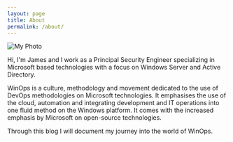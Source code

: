 ```yaml
---
layout: page
title: About
permalink: /about/
---
```


![My Photo](https://thewinopsguy.io/assets/IMG_4827.JPG)

Hi, I'm James and I work as a Principal Security Engineer specializing in Microsoft based technologies with a focus on Windows Server and Active Directory.  

WinOps is a culture, methodology and movement dedicated to the use of DevOps methodologies on Microsoft technologies. It emphasises the use of the cloud, automation and integrating development and IT operations into one fluid method on the Windows platform. It comes with the increased emphasis by Microsoft on open-source technologies.

Through this blog I will document my journey into the world of WinOps.
